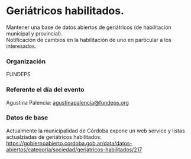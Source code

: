 # Geriátricos habilitados. 
Mantener una base de datos abiertos de geriátricos (de habilitación municipal y provincial).  
Notificación de cambios en la habilitación de uno en particular a los interesados.  

### Organización
FUNDEPS

### Referente el día del evento
Agustina Palencia: agustinapalencia@fundeps.org

### Datos de base
Actualmente la municipalidad de Córdoba expone un web service y listas actualziadas de geriátricos habilitados: https://gobiernoabierto.cordoba.gob.ar/data/datos-abiertos/categoria/sociedad/geriatricos-habilitados/217  


